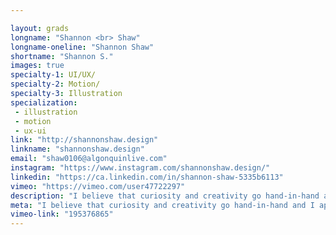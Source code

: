 ```yaml
---

layout: grads
longname: "Shannon <br> Shaw"
longname-oneline: "Shannon Shaw"
shortname: "Shannon S."
images: true
specialty-1: UI/UX/
specialty-2: Motion/
specialty-3: Illustration
specialization:
 - illustration
 - motion
 - ux-ui
link: "http://shannonshaw.design"
linkname: "shannonshaw.design"
email: "shaw0106@algonquinlive.com"
instagram: "https://www.instagram.com/shannonshaw.design/"
linkedin: "https://ca.linkedin.com/in/shannon-shaw-5335b6113"
vimeo: "https://vimeo.com/user47722297"
description: "I believe that curiosity and creativity go hand-in-hand and I approach every situation with an open mind."
meta: "I believe that curiosity and creativity go hand-in-hand and I approach every situation with an open mind."
vimeo-link: "195376865"
---
```


